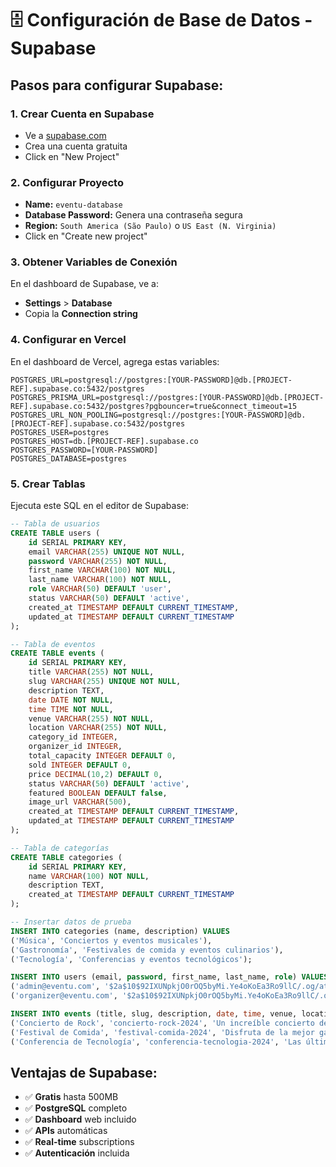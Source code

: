 # 🗄️ Configuración de Base de Datos - Supabase

## Pasos para configurar Supabase:

### 1. Crear Cuenta en Supabase
- Ve a [supabase.com](https://supabase.com)
- Crea una cuenta gratuita
- Click en "New Project"

### 2. Configurar Proyecto
- **Name:** `eventu-database`
- **Database Password:** Genera una contraseña segura
- **Region:** `South America (São Paulo)` o `US East (N. Virginia)`
- Click en "Create new project"

### 3. Obtener Variables de Conexión
En el dashboard de Supabase, ve a:
- **Settings** > **Database**
- Copia la **Connection string**

### 4. Configurar en Vercel
En el dashboard de Vercel, agrega estas variables:

```env
POSTGRES_URL=postgresql://postgres:[YOUR-PASSWORD]@db.[PROJECT-REF].supabase.co:5432/postgres
POSTGRES_PRISMA_URL=postgresql://postgres:[YOUR-PASSWORD]@db.[PROJECT-REF].supabase.co:5432/postgres?pgbouncer=true&connect_timeout=15
POSTGRES_URL_NON_POOLING=postgresql://postgres:[YOUR-PASSWORD]@db.[PROJECT-REF].supabase.co:5432/postgres
POSTGRES_USER=postgres
POSTGRES_HOST=db.[PROJECT-REF].supabase.co
POSTGRES_PASSWORD=[YOUR-PASSWORD]
POSTGRES_DATABASE=postgres
```

### 5. Crear Tablas
Ejecuta este SQL en el editor de Supabase:

```sql
-- Tabla de usuarios
CREATE TABLE users (
    id SERIAL PRIMARY KEY,
    email VARCHAR(255) UNIQUE NOT NULL,
    password VARCHAR(255) NOT NULL,
    first_name VARCHAR(100) NOT NULL,
    last_name VARCHAR(100) NOT NULL,
    role VARCHAR(50) DEFAULT 'user',
    status VARCHAR(50) DEFAULT 'active',
    created_at TIMESTAMP DEFAULT CURRENT_TIMESTAMP,
    updated_at TIMESTAMP DEFAULT CURRENT_TIMESTAMP
);

-- Tabla de eventos
CREATE TABLE events (
    id SERIAL PRIMARY KEY,
    title VARCHAR(255) NOT NULL,
    slug VARCHAR(255) UNIQUE NOT NULL,
    description TEXT,
    date DATE NOT NULL,
    time TIME NOT NULL,
    venue VARCHAR(255) NOT NULL,
    location VARCHAR(255) NOT NULL,
    category_id INTEGER,
    organizer_id INTEGER,
    total_capacity INTEGER DEFAULT 0,
    sold INTEGER DEFAULT 0,
    price DECIMAL(10,2) DEFAULT 0,
    status VARCHAR(50) DEFAULT 'active',
    featured BOOLEAN DEFAULT false,
    image_url VARCHAR(500),
    created_at TIMESTAMP DEFAULT CURRENT_TIMESTAMP,
    updated_at TIMESTAMP DEFAULT CURRENT_TIMESTAMP
);

-- Tabla de categorías
CREATE TABLE categories (
    id SERIAL PRIMARY KEY,
    name VARCHAR(100) NOT NULL,
    description TEXT,
    created_at TIMESTAMP DEFAULT CURRENT_TIMESTAMP
);

-- Insertar datos de prueba
INSERT INTO categories (name, description) VALUES
('Música', 'Conciertos y eventos musicales'),
('Gastronomía', 'Festivales de comida y eventos culinarios'),
('Tecnología', 'Conferencias y eventos tecnológicos');

INSERT INTO users (email, password, first_name, last_name, role) VALUES
('admin@eventu.com', '$2a$10$92IXUNpkjO0rOQ5byMi.Ye4oKoEa3Ro9llC/.og/at2.uheWG/igi', 'Admin', 'User', 'admin'),
('organizer@eventu.com', '$2a$10$92IXUNpkjO0rOQ5byMi.Ye4oKoEa3Ro9llC/.og/at2.uheWG/igi', 'Organizer', 'User', 'organizer');

INSERT INTO events (title, slug, description, date, time, venue, location, category_id, organizer_id, total_capacity, sold, price, featured) VALUES
('Concierto de Rock', 'concierto-rock-2024', 'Un increíble concierto de rock con las mejores bandas del país', '2024-12-25', '20:00', 'Estadio El Campín', 'Bogotá, Colombia', 1, 2, 50000, 25000, 150000, true),
('Festival de Comida', 'festival-comida-2024', 'Disfruta de la mejor gastronomía local e internacional', '2024-12-30', '12:00', 'Parque Simón Bolívar', 'Bogotá, Colombia', 2, 2, 10000, 5000, 50000, true),
('Conferencia de Tecnología', 'conferencia-tecnologia-2024', 'Las últimas tendencias en tecnología y desarrollo', '2025-01-15', '09:00', 'Centro de Convenciones', 'Medellín, Colombia', 3, 2, 2000, 800, 200000, false);
```

## Ventajas de Supabase:
- ✅ **Gratis** hasta 500MB
- ✅ **PostgreSQL** completo
- ✅ **Dashboard** web incluido
- ✅ **APIs** automáticas
- ✅ **Real-time** subscriptions
- ✅ **Autenticación** incluida
